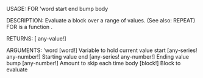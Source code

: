 USAGE:
     FOR 'word start end bump body 

DESCRIPTION:
     Evaluate a block over a range of values. (See also: REPEAT)
     FOR is a function .

RETURNS: [<opt> any-value!]

ARGUMENTS:
    'word [word!]
        Variable to hold current value
    start [any-series! any-number!]
        Starting value
    end [any-series! any-number!]
        Ending value
    bump [any-number!]
        Amount to skip each time
    body [block!]
        Block to evaluate
